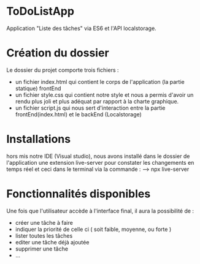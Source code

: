 # ToDoListApp

Application "Liste des tâches" via ES6 et l'API localstorage.

# Création du dossier

Le dossier du projet comporte trois fichiers :
  - un fichier index.html qui contient le corps de l'application (la partie statique) frontEnd
  - un fichier style.css qui contient notre style et nous a permis d'avoir un rendu plus joli et plus adéquat par rapport à la charte graphique.
  - un fichier script.js qui nous sert d'interaction entre la partie frontEnd(index.html) et le backEnd (Localstorage)

# Installations

hors mis notre IDE (Visual studio), nous avons installé dans le dossier de l'application une extension live-server pour constater les changements en temps réel et ceci dans le terminal via la commande : --> npx live-server

# Fonctionnalités disponibles

Une fois que l'utilisateur accède à l'interface final, il aura la possibilité de :
  - créer une tâche à faire
  - indiquer la priorité de celle ci ( soit faible, moyenne, ou forte )
  - lister toutes les tâches
  - editer une tâche déjà ajoutée
  - supprimer une tâche
  - ...

